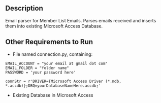 
Description
-------------
Email parser for Member List Emails. Parses emails received and inserts them into existing Microsoft Access Database.

Other Requirements to Run
--------------
* File named connection.py, containing:

```
EMAIL_ACCOUNT = "your email at gmail dot com"
EMAIL_FOLDER = "folder name"
PASSWORD = 'your password here'

connStr = r'DRIVER={Microsoft Access Driver (*.mdb, *.accdb)};DBQ=yourDatabaseNameHere.accdb;'
```

* Existing Database in Microsoft Access

